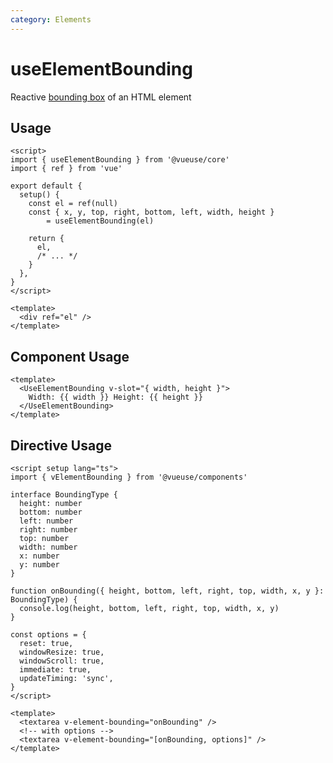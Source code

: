 ```yaml
---
category: Elements
---
```


# useElementBounding

Reactive [bounding box](https://developer.mozilla.org/en-US/docs/Web/API/Element/getBoundingClientRect) of an HTML element

## Usage

```vue
<script>
import { useElementBounding } from '@vueuse/core'
import { ref } from 'vue'

export default {
  setup() {
    const el = ref(null)
    const { x, y, top, right, bottom, left, width, height }
        = useElementBounding(el)

    return {
      el,
      /* ... */
    }
  },
}
</script>

<template>
  <div ref="el" />
</template>
```

## Component Usage

```vue
<template>
  <UseElementBounding v-slot="{ width, height }">
    Width: {{ width }} Height: {{ height }}
  </UseElementBounding>
</template>
```

## Directive Usage

```vue
<script setup lang="ts">
import { vElementBounding } from '@vueuse/components'

interface BoundingType {
  height: number
  bottom: number
  left: number
  right: number
  top: number
  width: number
  x: number
  y: number
}

function onBounding({ height, bottom, left, right, top, width, x, y }: BoundingType) {
  console.log(height, bottom, left, right, top, width, x, y)
}

const options = {
  reset: true,
  windowResize: true,
  windowScroll: true,
  immediate: true,
  updateTiming: 'sync',
}
</script>

<template>
  <textarea v-element-bounding="onBounding" />
  <!-- with options -->
  <textarea v-element-bounding="[onBounding, options]" />
</template>
```
